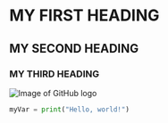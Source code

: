 # MY FIRST HEADING
## MY SECOND HEADING
### MY THIRD HEADING
![Image of GitHub logo](https://github.githubassets.com/images/modules/logos_page/GitHub-Mark.png)
``` python
myVar = print("Hello, world!")
```
